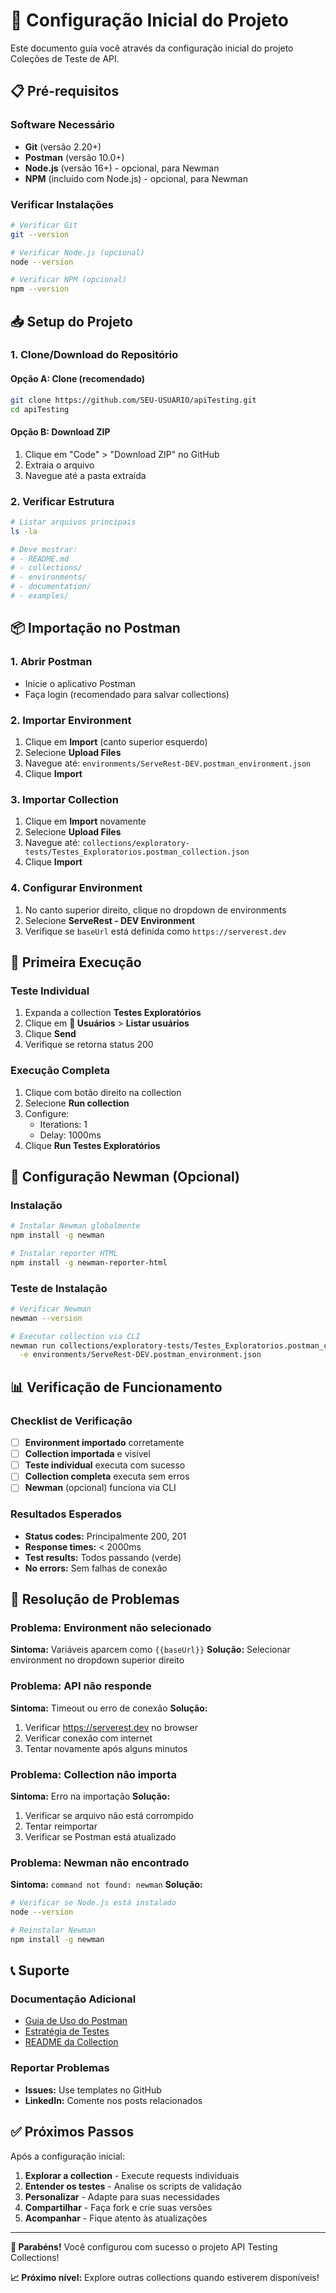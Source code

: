 # 🚀 Configuração Inicial do Projeto

Este documento guia você através da configuração inicial do projeto Coleções de Teste de API.

## 📋 Pré-requisitos

### Software Necessário
- **Git** (versão 2.20+)
- **Postman** (versão 10.0+)
- **Node.js** (versão 16+) - opcional, para Newman
- **NPM** (incluído com Node.js) - opcional, para Newman

### Verificar Instalações
```bash
# Verificar Git
git --version

# Verificar Node.js (opcional)
node --version

# Verificar NPM (opcional)
npm --version
```

## 📥 Setup do Projeto

### 1. Clone/Download do Repositório

#### Opção A: Clone (recomendado)
```bash
git clone https://github.com/SEU-USUARIO/apiTesting.git
cd apiTesting
```

#### Opção B: Download ZIP
1. Clique em "Code" > "Download ZIP" no GitHub
2. Extraia o arquivo
3. Navegue até a pasta extraída

### 2. Verificar Estrutura
```bash
# Listar arquivos principais
ls -la

# Deve mostrar:
# - README.md
# - collections/
# - environments/
# - documentation/
# - examples/
```

## 📦 Importação no Postman

### 1. Abrir Postman
- Inicie o aplicativo Postman
- Faça login (recomendado para salvar collections)

### 2. Importar Environment
1. Clique em **Import** (canto superior esquerdo)
2. Selecione **Upload Files**
3. Navegue até: `environments/ServeRest-DEV.postman_environment.json`
4. Clique **Import**

### 3. Importar Collection
1. Clique em **Import** novamente
2. Selecione **Upload Files**
3. Navegue até: `collections/exploratory-tests/Testes_Exploratorios.postman_collection.json`
4. Clique **Import**

### 4. Configurar Environment
1. No canto superior direito, clique no dropdown de environments
2. Selecione **ServeRest - DEV Environment**
3. Verifique se `baseUrl` está definida como `https://serverest.dev`

## 🧪 Primeira Execução

### Teste Individual
1. Expanda a collection **Testes Exploratórios**
2. Clique em **👤 Usuários** > **Listar usuários**
3. Clique **Send**
4. Verifique se retorna status 200

### Execução Completa
1. Clique com botão direito na collection
2. Selecione **Run collection**
3. Configure:
   - Iterations: 1
   - Delay: 1000ms
4. Clique **Run Testes Exploratórios**

## 🔧 Configuração Newman (Opcional)

### Instalação
```bash
# Instalar Newman globalmente
npm install -g newman

# Instalar reporter HTML
npm install -g newman-reporter-html
```

### Teste de Instalação
```bash
# Verificar Newman
newman --version

# Executar collection via CLI
newman run collections/exploratory-tests/Testes_Exploratorios.postman_collection.json \
  -e environments/ServeRest-DEV.postman_environment.json
```

## 📊 Verificação de Funcionamento

### Checklist de Verificação
- [ ] **Environment importado** corretamente
- [ ] **Collection importada** e visível
- [ ] **Teste individual** executa com sucesso
- [ ] **Collection completa** executa sem erros
- [ ] **Newman** (opcional) funciona via CLI

### Resultados Esperados
- **Status codes:** Principalmente 200, 201
- **Response times:** < 2000ms
- **Test results:** Todos passando (verde)
- **No errors:** Sem falhas de conexão

## 🐛 Resolução de Problemas

### Problema: Environment não selecionado
**Sintoma:** Variáveis aparcem como `{{baseUrl}}`
**Solução:** Selecionar environment no dropdown superior direito

### Problema: API não responde
**Sintoma:** Timeout ou erro de conexão
**Solução:** 
1. Verificar https://serverest.dev no browser
2. Verificar conexão com internet
3. Tentar novamente após alguns minutos

### Problema: Collection não importa
**Sintoma:** Erro na importação
**Solução:**
1. Verificar se arquivo não está corrompido
2. Tentar reimportar
3. Verificar se Postman está atualizado

### Problema: Newman não encontrado
**Sintoma:** `command not found: newman`
**Solução:**
```bash
# Verificar se Node.js está instalado
node --version

# Reinstalar Newman
npm install -g newman
```

## 📞 Suporte

### Documentação Adicional
- [Guia de Uso do Postman](documentation/postman-usage.md)
- [Estratégia de Testes](documentation/test-strategy.md)
- [README da Collection](collections/exploratory-tests/README.md)

### Reportar Problemas
- **Issues:** Use templates no GitHub
- **LinkedIn:** Comente nos posts relacionados

## ✅ Próximos Passos

Após a configuração inicial:

1. **Explorar a collection** - Execute requests individuais
2. **Entender os testes** - Analise os scripts de validação
3. **Personalizar** - Adapte para suas necessidades
4. **Compartilhar** - Faça fork e crie suas versões
5. **Acompanhar** - Fique atento às atualizações

---

**🎉 Parabéns!** Você configurou com sucesso o projeto API Testing Collections!

**📈 Próximo nível:** Explore outras collections quando estiverem disponíveis!
